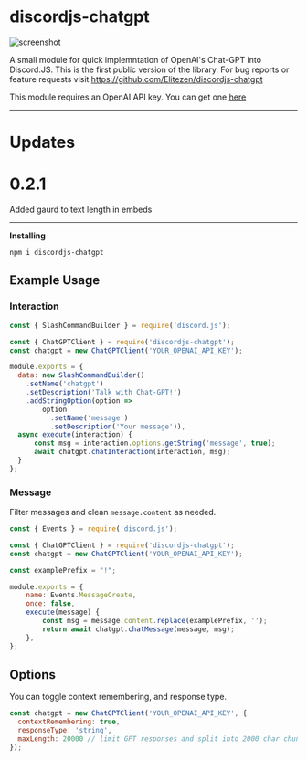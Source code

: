 # discordjs-chatgpt

![screenshot](https://i.imgur.com/Ye0BWpW.png)

A small module for quick implemntation of OpenAI's Chat-GPT into Discord.JS. This is the first public version of the library. For bug reports or feature requests visit https://github.com/Elitezen/discordjs-chatgpt

This module requires an OpenAI API key. You can get one [here](https://platform.openai.com/account/api-keys)

---
# Updates

# 0.2.1
Added gaurd to text length in embeds

---

**Installing**

```ssh
npm i discordjs-chatgpt
```

## Example Usage

### Interaction

```js
const { SlashCommandBuilder } = require('discord.js');

const { ChatGPTClient } = require('discordjs-chatgpt');
const chatgpt = new ChatGPTClient('YOUR_OPENAI_API_KEY');

module.exports = {
  data: new SlashCommandBuilder()
    .setName('chatgpt')
    .setDescription('Talk with Chat-GPT!')
    .addStringOption(option =>
        option
          .setName('message')
          .setDescription('Your message')),
  async execute(interaction) {
      const msg = interaction.options.getString('message', true);
      await chatgpt.chatInteraction(interaction, msg);
  }
};
```

### Message

Filter messages and clean `message.content` as needed.

```js
const { Events } = require('discord.js');

const { ChatGPTClient } = require('discordjs-chatgpt');
const chatgpt = new ChatGPTClient('YOUR_OPENAI_API_KEY');

const examplePrefix = "!";

module.exports = {
	name: Events.MessageCreate,
	once: false,
	execute(message) {
        const msg = message.content.replace(examplePrefix, '');
		return await chatgpt.chatMessage(message, msg);
	},
};
```

## Options

You can toggle context remembering, and response type.

```js
const chatgpt = new ChatGPTClient('YOUR_OPENAI_API_KEY', {
  contextRemembering: true,
  responseType: 'string',
  maxLength: 20000 // limit GPT responses and split into 2000 char chunks
});
```
